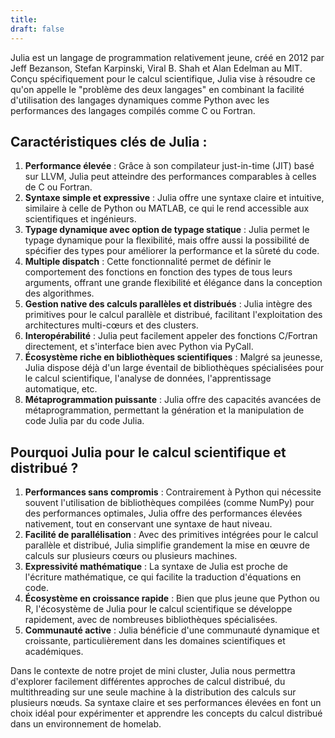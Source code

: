 ```yaml
---
title: 
draft: false
---
```


Julia est un langage de programmation relativement jeune, créé en 2012 par Jeff Bezanson, Stefan Karpinski, Viral B. Shah et Alan Edelman au MIT. Conçu spécifiquement pour le calcul scientifique, Julia vise à résoudre ce qu'on appelle le "problème des deux langages" en combinant la facilité d'utilisation des langages dynamiques comme Python avec les performances des langages compilés comme C ou Fortran.

## Caractéristiques clés de Julia :

1. **Performance élevée** : Grâce à son compilateur just-in-time (JIT) basé sur LLVM, Julia peut atteindre des performances comparables à celles de C ou Fortran.
2. **Syntaxe simple et expressive** : Julia offre une syntaxe claire et intuitive, similaire à celle de Python ou MATLAB, ce qui le rend accessible aux scientifiques et ingénieurs.
3. **Typage dynamique avec option de typage statique** : Julia permet le typage dynamique pour la flexibilité, mais offre aussi la possibilité de spécifier des types pour améliorer la performance et la sûreté du code.
4. **Multiple dispatch** : Cette fonctionnalité permet de définir le comportement des fonctions en fonction des types de tous leurs arguments, offrant une grande flexibilité et élégance dans la conception des algorithmes.
5. **Gestion native des calculs parallèles et distribués** : Julia intègre des primitives pour le calcul parallèle et distribué, facilitant l'exploitation des architectures multi-cœurs et des clusters.
6. **Interopérabilité** : Julia peut facilement appeler des fonctions C/Fortran directement, et s'interface bien avec Python via PyCall.
7. **Écosystème riche en bibliothèques scientifiques** : Malgré sa jeunesse, Julia dispose déjà d'un large éventail de bibliothèques spécialisées pour le calcul scientifique, l'analyse de données, l'apprentissage automatique, etc.
8. **Métaprogrammation puissante** : Julia offre des capacités avancées de métaprogrammation, permettant la génération et la manipulation de code Julia par du code Julia.

## Pourquoi Julia pour le calcul scientifique et distribué ?

1. **Performances sans compromis** : Contrairement à Python qui nécessite souvent l'utilisation de bibliothèques compilées (comme NumPy) pour des performances optimales, Julia offre des performances élevées nativement, tout en conservant une syntaxe de haut niveau.
2. **Facilité de parallélisation** : Avec des primitives intégrées pour le calcul parallèle et distribué, Julia simplifie grandement la mise en œuvre de calculs sur plusieurs cœurs ou plusieurs machines.
3. **Expressivité mathématique** : La syntaxe de Julia est proche de l'écriture mathématique, ce qui facilite la traduction d'équations en code.
4. **Écosystème en croissance rapide** : Bien que plus jeune que Python ou R, l'écosystème de Julia pour le calcul scientifique se développe rapidement, avec de nombreuses bibliothèques spécialisées.
5. **Communauté active** : Julia bénéficie d'une communauté dynamique et croissante, particulièrement dans les domaines scientifiques et académiques.

Dans le contexte de notre projet de mini cluster, Julia nous permettra d'explorer facilement différentes approches de calcul distribué, du multithreading sur une seule machine à la distribution des calculs sur plusieurs nœuds. Sa syntaxe claire et ses performances élevées en font un choix idéal pour expérimenter et apprendre les concepts du calcul distribué dans un environnement de homelab.